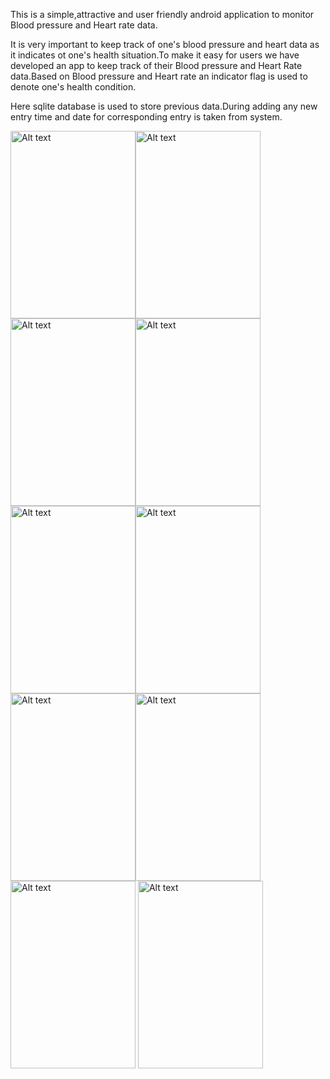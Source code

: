 This is a simple,attractive and user friendly android application to monitor Blood pressure and Heart rate data.

It is very important to keep track of one's blood pressure and heart data as it indicates ot one's health situation.To make it easy for users we have developed an app to keep track of their Blood pressure and Heart Rate data.Based on Blood pressure and Heart rate an indicator flag is used to denote one's health condition.

Here sqlite database is used to store previous data.During adding any new entry time and date for corresponding entry is taken from system.



  <img
  src="https://user-images.githubusercontent.com/107655760/176021898-bb105347-b714-4126-8650-c28caf9c4010.png"
  alt="Alt text"
  title="Optional title"
  style="position:flex display: inline-block; margin: 0 auto; height:300px; width:200px"><img
  src="https://user-images.githubusercontent.com/107655760/176022040-7e86aa13-bf44-4b78-af09-c9a826a027e3.png"
  alt="Alt text"
  title="Optional title"
  style="position:flex display: inline-block; margin: 0 auto; height:300px; width:200px"><img
  src="https://user-images.githubusercontent.com/107655760/176022132-53281bb8-0a37-4e4f-83a9-82375a4f9123.png"
  alt="Alt text"
  title="Optional title"
  style="position:flex display: inline-block; margin: 0 auto; height:300px; width:200px"><img
  src="https://user-images.githubusercontent.com/107655760/176022252-406cdf0e-23ce-42cd-9fda-c35ca1adf854.png"
  alt="Alt text"
  title="Optional title"
    style="position:flex display: inline-block; margin: 0 auto; height:300px; width:200px">
  <img
  src="https://user-images.githubusercontent.com/107655760/176022410-2e2a1d52-c752-4eaa-9d1c-fc308493b63d.png"
  alt="Alt text"
  title="Optional title"
  style="position:flex display: inline-block; margin: 0 auto; height:300px; width:200px"><img
  src="https://user-images.githubusercontent.com/107655760/176022410-2e2a1d52-c752-4eaa-9d1c-fc308493b63d.png"
  alt="Alt text"
  title="Optional title"
  style="position:flex display: inline-block; margin: 0 auto; height:300px; width:200px"><img
  src="https://user-images.githubusercontent.com/107655760/176022410-2e2a1d52-c752-4eaa-9d1c-fc308493b63d.png"
  alt="Alt text"
  title="Optional title"
  style="position:flex display: inline-block; margin: 0 auto; height:300px; width:200px"><img
  src="https://user-images.githubusercontent.com/107655760/176022410-2e2a1d52-c752-4eaa-9d1c-fc308493b63d.png"
  alt="Alt text"
  title="Optional title"
  style="position:flex display: inline-block; margin: 0 auto; height:300px; width:200px">
   <img
  src="https://user-images.githubusercontent.com/107655760/176022410-2e2a1d52-c752-4eaa-9d1c-fc308493b63d.png"
  alt="Alt text"
  title="Optional title"
  style="position:flex display: inline-block; margin: 0 auto; height:300px; width:200px"> <img
  src="https://user-images.githubusercontent.com/107655760/176022410-2e2a1d52-c752-4eaa-9d1c-fc308493b63d.png"
  alt="Alt text"
  title="Optional title"
  style="position:flex display: inline-block; margin: 0 auto; height:300px; width:200px">
  









  
